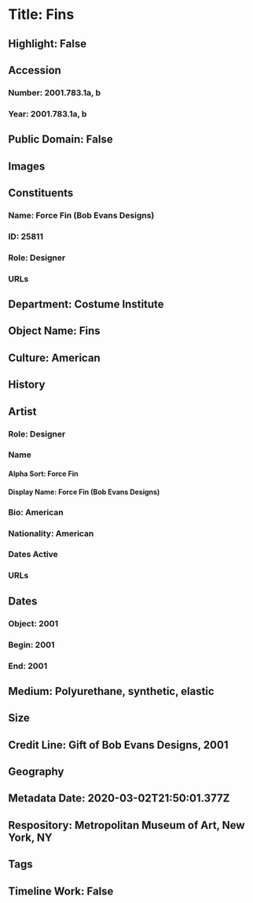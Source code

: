 # Title: Fins
## Highlight: False
## Accession
### Number: 2001.783.1a, b
### Year: 2001.783.1a, b
## Public Domain: False
## Images
## Constituents
### Name: Force Fin (Bob Evans Designs)
### ID: 25811
### Role: Designer
### URLs
## Department: Costume Institute
## Object Name: Fins
## Culture: American
## History
## Artist
### Role: Designer
### Name
#### Alpha Sort: Force Fin
#### Display Name: Force Fin (Bob Evans Designs)
### Bio: American
### Nationality: American
### Dates Active
### URLs
## Dates
### Object: 2001
### Begin: 2001
### End: 2001
## Medium: Polyurethane, synthetic, elastic
## Size
## Credit Line: Gift of Bob Evans Designs, 2001
## Geography
## Metadata Date: 2020-03-02T21:50:01.377Z
## Respository: Metropolitan Museum of Art, New York, NY
## Tags
## Timeline Work: False